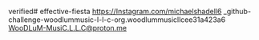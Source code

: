 verified# effective-fiesta
https://Instagram.com/michaelshadell6 
_github-challenge-woodlummusic-l-l-c-org.woodlummusicllcee31a423a6
WooDLuM-MusiC.L.L.C@proton.me
